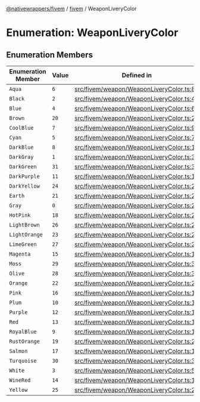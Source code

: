 [@nativewrappers/fivem](../../README.md) / [fivem](../README.md) / WeaponLiveryColor

# Enumeration: WeaponLiveryColor

## Enumeration Members

| Enumeration Member | Value | Defined in |
| ------ | ------ | ------ |
| `Aqua` | `6` | [src/fivem/weapon/WeaponLiveryColor.ts:8](https://github.com/nativewrappers/fivem/blob/2d4fa96d0a81695a673fe4c595d3abfefbf554a5/src/fivem/weapon/WeaponLiveryColor.ts#L8) |
| `Black` | `2` | [src/fivem/weapon/WeaponLiveryColor.ts:4](https://github.com/nativewrappers/fivem/blob/2d4fa96d0a81695a673fe4c595d3abfefbf554a5/src/fivem/weapon/WeaponLiveryColor.ts#L4) |
| `Blue` | `4` | [src/fivem/weapon/WeaponLiveryColor.ts:6](https://github.com/nativewrappers/fivem/blob/2d4fa96d0a81695a673fe4c595d3abfefbf554a5/src/fivem/weapon/WeaponLiveryColor.ts#L6) |
| `Brown` | `20` | [src/fivem/weapon/WeaponLiveryColor.ts:22](https://github.com/nativewrappers/fivem/blob/2d4fa96d0a81695a673fe4c595d3abfefbf554a5/src/fivem/weapon/WeaponLiveryColor.ts#L22) |
| `CoolBlue` | `7` | [src/fivem/weapon/WeaponLiveryColor.ts:9](https://github.com/nativewrappers/fivem/blob/2d4fa96d0a81695a673fe4c595d3abfefbf554a5/src/fivem/weapon/WeaponLiveryColor.ts#L9) |
| `Cyan` | `5` | [src/fivem/weapon/WeaponLiveryColor.ts:7](https://github.com/nativewrappers/fivem/blob/2d4fa96d0a81695a673fe4c595d3abfefbf554a5/src/fivem/weapon/WeaponLiveryColor.ts#L7) |
| `DarkBlue` | `8` | [src/fivem/weapon/WeaponLiveryColor.ts:10](https://github.com/nativewrappers/fivem/blob/2d4fa96d0a81695a673fe4c595d3abfefbf554a5/src/fivem/weapon/WeaponLiveryColor.ts#L10) |
| `DarkGray` | `1` | [src/fivem/weapon/WeaponLiveryColor.ts:3](https://github.com/nativewrappers/fivem/blob/2d4fa96d0a81695a673fe4c595d3abfefbf554a5/src/fivem/weapon/WeaponLiveryColor.ts#L3) |
| `DarkGreen` | `31` | [src/fivem/weapon/WeaponLiveryColor.ts:33](https://github.com/nativewrappers/fivem/blob/2d4fa96d0a81695a673fe4c595d3abfefbf554a5/src/fivem/weapon/WeaponLiveryColor.ts#L33) |
| `DarkPurple` | `11` | [src/fivem/weapon/WeaponLiveryColor.ts:13](https://github.com/nativewrappers/fivem/blob/2d4fa96d0a81695a673fe4c595d3abfefbf554a5/src/fivem/weapon/WeaponLiveryColor.ts#L13) |
| `DarkYellow` | `24` | [src/fivem/weapon/WeaponLiveryColor.ts:26](https://github.com/nativewrappers/fivem/blob/2d4fa96d0a81695a673fe4c595d3abfefbf554a5/src/fivem/weapon/WeaponLiveryColor.ts#L26) |
| `Earth` | `21` | [src/fivem/weapon/WeaponLiveryColor.ts:23](https://github.com/nativewrappers/fivem/blob/2d4fa96d0a81695a673fe4c595d3abfefbf554a5/src/fivem/weapon/WeaponLiveryColor.ts#L23) |
| `Gray` | `0` | [src/fivem/weapon/WeaponLiveryColor.ts:2](https://github.com/nativewrappers/fivem/blob/2d4fa96d0a81695a673fe4c595d3abfefbf554a5/src/fivem/weapon/WeaponLiveryColor.ts#L2) |
| `HotPink` | `18` | [src/fivem/weapon/WeaponLiveryColor.ts:20](https://github.com/nativewrappers/fivem/blob/2d4fa96d0a81695a673fe4c595d3abfefbf554a5/src/fivem/weapon/WeaponLiveryColor.ts#L20) |
| `LightBrown` | `26` | [src/fivem/weapon/WeaponLiveryColor.ts:28](https://github.com/nativewrappers/fivem/blob/2d4fa96d0a81695a673fe4c595d3abfefbf554a5/src/fivem/weapon/WeaponLiveryColor.ts#L28) |
| `LightOrange` | `23` | [src/fivem/weapon/WeaponLiveryColor.ts:25](https://github.com/nativewrappers/fivem/blob/2d4fa96d0a81695a673fe4c595d3abfefbf554a5/src/fivem/weapon/WeaponLiveryColor.ts#L25) |
| `LimeGreen` | `27` | [src/fivem/weapon/WeaponLiveryColor.ts:29](https://github.com/nativewrappers/fivem/blob/2d4fa96d0a81695a673fe4c595d3abfefbf554a5/src/fivem/weapon/WeaponLiveryColor.ts#L29) |
| `Magenta` | `15` | [src/fivem/weapon/WeaponLiveryColor.ts:17](https://github.com/nativewrappers/fivem/blob/2d4fa96d0a81695a673fe4c595d3abfefbf554a5/src/fivem/weapon/WeaponLiveryColor.ts#L17) |
| `Moss` | `29` | [src/fivem/weapon/WeaponLiveryColor.ts:31](https://github.com/nativewrappers/fivem/blob/2d4fa96d0a81695a673fe4c595d3abfefbf554a5/src/fivem/weapon/WeaponLiveryColor.ts#L31) |
| `Olive` | `28` | [src/fivem/weapon/WeaponLiveryColor.ts:30](https://github.com/nativewrappers/fivem/blob/2d4fa96d0a81695a673fe4c595d3abfefbf554a5/src/fivem/weapon/WeaponLiveryColor.ts#L30) |
| `Orange` | `22` | [src/fivem/weapon/WeaponLiveryColor.ts:24](https://github.com/nativewrappers/fivem/blob/2d4fa96d0a81695a673fe4c595d3abfefbf554a5/src/fivem/weapon/WeaponLiveryColor.ts#L24) |
| `Pink` | `16` | [src/fivem/weapon/WeaponLiveryColor.ts:18](https://github.com/nativewrappers/fivem/blob/2d4fa96d0a81695a673fe4c595d3abfefbf554a5/src/fivem/weapon/WeaponLiveryColor.ts#L18) |
| `Plum` | `10` | [src/fivem/weapon/WeaponLiveryColor.ts:12](https://github.com/nativewrappers/fivem/blob/2d4fa96d0a81695a673fe4c595d3abfefbf554a5/src/fivem/weapon/WeaponLiveryColor.ts#L12) |
| `Purple` | `12` | [src/fivem/weapon/WeaponLiveryColor.ts:14](https://github.com/nativewrappers/fivem/blob/2d4fa96d0a81695a673fe4c595d3abfefbf554a5/src/fivem/weapon/WeaponLiveryColor.ts#L14) |
| `Red` | `13` | [src/fivem/weapon/WeaponLiveryColor.ts:15](https://github.com/nativewrappers/fivem/blob/2d4fa96d0a81695a673fe4c595d3abfefbf554a5/src/fivem/weapon/WeaponLiveryColor.ts#L15) |
| `RoyalBlue` | `9` | [src/fivem/weapon/WeaponLiveryColor.ts:11](https://github.com/nativewrappers/fivem/blob/2d4fa96d0a81695a673fe4c595d3abfefbf554a5/src/fivem/weapon/WeaponLiveryColor.ts#L11) |
| `RustOrange` | `19` | [src/fivem/weapon/WeaponLiveryColor.ts:21](https://github.com/nativewrappers/fivem/blob/2d4fa96d0a81695a673fe4c595d3abfefbf554a5/src/fivem/weapon/WeaponLiveryColor.ts#L21) |
| `Salmon` | `17` | [src/fivem/weapon/WeaponLiveryColor.ts:19](https://github.com/nativewrappers/fivem/blob/2d4fa96d0a81695a673fe4c595d3abfefbf554a5/src/fivem/weapon/WeaponLiveryColor.ts#L19) |
| `Turquoise` | `30` | [src/fivem/weapon/WeaponLiveryColor.ts:32](https://github.com/nativewrappers/fivem/blob/2d4fa96d0a81695a673fe4c595d3abfefbf554a5/src/fivem/weapon/WeaponLiveryColor.ts#L32) |
| `White` | `3` | [src/fivem/weapon/WeaponLiveryColor.ts:5](https://github.com/nativewrappers/fivem/blob/2d4fa96d0a81695a673fe4c595d3abfefbf554a5/src/fivem/weapon/WeaponLiveryColor.ts#L5) |
| `WineRed` | `14` | [src/fivem/weapon/WeaponLiveryColor.ts:16](https://github.com/nativewrappers/fivem/blob/2d4fa96d0a81695a673fe4c595d3abfefbf554a5/src/fivem/weapon/WeaponLiveryColor.ts#L16) |
| `Yellow` | `25` | [src/fivem/weapon/WeaponLiveryColor.ts:27](https://github.com/nativewrappers/fivem/blob/2d4fa96d0a81695a673fe4c595d3abfefbf554a5/src/fivem/weapon/WeaponLiveryColor.ts#L27) |
